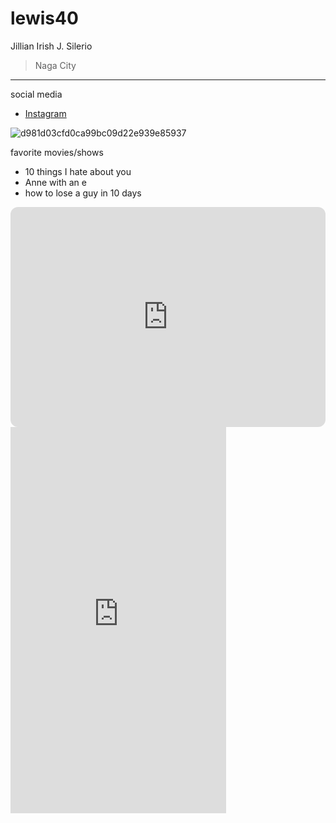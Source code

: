 # lewis40
 Jillian Irish J. Silerio
>Naga City
---
social media
- [Instagram](https://www.instagram.com/jil_lsl/?next=%2F&hl=en)

![d981d03cfd0ca99bc09d22e939e85937](https://github.com/user-attachments/assets/349e8653-b80a-49fc-9e0c-007f9b458147)

favorite movies/shows
- 10 things I hate about you
- Anne with an e
- how to lose a guy in 10 days

<iframe style="border-radius:12px" src="https://open.spotify.com/embed/playlist/5cLtAIKcZFiGEiYQ90GbIe?utm_source=generator" width="100%" height="352" frameBorder="0" allowfullscreen="" allow="autoplay; clipboard-write; encrypted-media; fullscreen; picture-in-picture" loading="lazy"></iframe>
<iframe src="https://assets.pinterest.com/ext/embed.html?id=526217537731684022" height="618" width="345" frameborder="0" scrolling="no" ></iframe>
